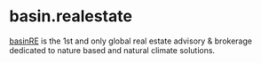 # basin.realestate

[basinRE](https://basin.realestate/) is the 1st and only global real estate advisory & brokerage dedicated to nature based and natural climate solutions.
